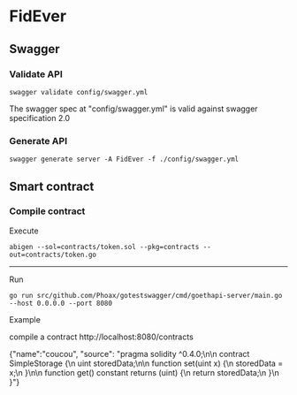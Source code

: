 # FidEver

## Swagger
### Validate API
```
swagger validate config/swagger.yml
```
The swagger spec at "config/swagger.yml" is valid against swagger specification 2.0

### Generate API
```
swagger generate server -A FidEver -f ./config/swagger.yml
```





## Smart contract

### Compile contract
Execute
```
abigen --sol=contracts/token.sol --pkg=contracts --out=contracts/token.go
```






<hr>








Run
```
go run src/github.com/Phoax/gotestswagger/cmd/goethapi-server/main.go --host 0.0.0.0 --port 8080
```




Example

compile a contract
http://localhost:8080/contracts

{"name":"coucou", "source": "pragma solidity ^0.4.0;\n\n  contract SimpleStorage {\n      uint storedData;\n\n      function set(uint x) {\n          storedData = x;\n      }\n\n      function get() constant returns (uint) {\n          return storedData;\n      }\n  }"}
